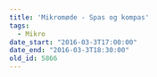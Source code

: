 ```yaml
---
title: 'Mikromøde - Spas og kompas'
tags:
  - Mikro
date_start: "2016-03-3T17:00:00"
date_end: "2016-03-3T18:30:00"
old_id: 5866
---
```

